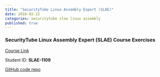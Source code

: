 ```yaml
---
title: "SecurityTube Linux Assembly Expert (SLAE)"
date: 2018-02-22
categories: securitytube slae linux assembly
published: true
---
```


### SecurityTube Linux Assembly Expert (SLAE) Course Exercises

[Course Link](https://www.pentesteracademy.com/course?id=3)

Student ID: **SLAE-1109**

[GitHub code repo](https://github.com/wsummerhill/SLAE)

